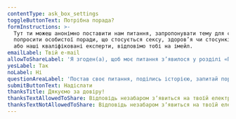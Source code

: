 ```yaml
---
contentType: ask_box_settings
toggleButtonText: Потрібна порада?
formInstructions: >-
  Тут ти можеш анонімно поставити нам питання, запропонувати тему для статті чи
  попросити особистої поради, що стосується сексу, здоров’я чи стосунків. Ми,
  або наші кваліфіковані експерти, відповімо тобі на імейл.
emailLabel: Твій e-mail
allowToShareLabel: 'Я згоден(а), щоб моє питання з’явилося у розділі «Поради».'
yesLabel: Так
noLabel: Ні
questionAreaLabel: 'Постав своє питання, поділись історією, запитай поради'
submitButtonText: Надіслати
thanksTitle: Дякуємо за довіру!
thanksTextAllowedToShare: Відповідь незабаром зʼявиться на твоїй електронній пошті та у розділі "Поради"
thanksTextNotAllowedToShare: Відповідь незабаром зʼявиться на твоїй електронній пошті
---
```


